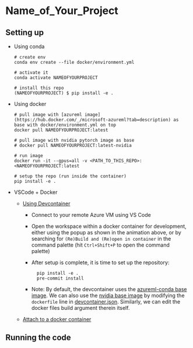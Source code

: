 # Name_of_Your_Project

## Setting up

- Using conda

  ```
  # create env
  conda env create --file docker/environment.yml

  # activate it
  conda activate NAMEOFYOURPROJECT

  # install this repo
  (NAMEOFYOURPROJECT) $ pip install -e .
  ```

- Using docker

  ```
  # pull image with [azureml image](https://hub.docker.com/_/microsoft-azureml?tab=description) as base with docker/environment.yml on top
  docker pull NAMEOFYOURPROJECT:latest

  # pull image with nvidia pytorch image as base
  # docker pull NAMEOFYOURPROJECT:latest-nvidia

  # run image
  docker run -it --gpus=all -v <PATH_TO_THIS_REPO>:<NAMEOFYOURPROJECT:latest

  # setup the repo (run inside the container)
  pip install -e .
  ```

- VSCode + Docker

  - [Using Devcontainer](https://code.visualstudio.com/docs/remote/containers)

    - Connect to your remote Azure VM using VS Code

    - Open the workspace within a docker container for development, either using the popup as shown in the animation above, or by searching for `(Re)Build and (Re)open in container` in the  command palette (hit `Ctrl+Shift+P` to open the command palette)

    - After setup is complete, it is time to set up the repository:

      ```
        pip install -e .
        pre-commit install
      ```

    - Note: By default, the devcontainer uses the [azureml-conda base image](docker/Dockerfile_base_conda). We can also use the [nvidia base image](docker/Dockerfile_base_nvidia) by modifying the `dockerfile` line in [devcontainer.json](.devcontainer/devcontainer.json). Similarly, we can edit the docker files build argument therein itself.

  - [Attach to a docker container](https://code.visualstudio.com/docs/remote/attach-container)

## Running the code
